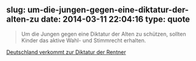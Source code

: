 slug: um-die-jungen-gegen-eine-diktatur-der-alten-zu
date: 2014-03-11 22:04:16
type: quote
---

> Um die Jungen gegen eine Diktatur der Alten zu schützen, sollten Kinder das aktive Wahl- und Stimmrecht erhalten.

[Deutschland verkommt zur Diktatur der Rentner](http://www.welt.de/wirtschaft/article125276805/Deutschland-verkommt-zur-Diktatur-der-Rentner.html)
